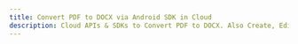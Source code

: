 ---title: Convert PDF to DOCX via Android SDK in Clouddescription: Cloud APIs & SDKs to Convert PDF to DOCX. Also Create, Edit & Render Microsoft Word & OpenOffice documents in the Cloud.---